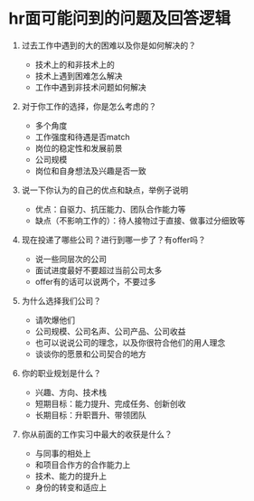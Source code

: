 # hr面可能问到的问题及回答逻辑

1. 过去工作中遇到的大的困难以及你是如何解决的？
    - 技术上的和非技术上的
    - 技术上遇到困难怎么解决
    - 工作中遇到非技术问题如何解决

2. 对于你工作的选择，你是怎么考虑的？
    - 多个角度
    - 工作强度和待遇是否match
    - 岗位的稳定性和发展前景
    - 公司规模
    - 岗位和自身想法及兴趣是否一致

3. 说一下你认为的自己的优点和缺点，举例子说明
    - 优点：自驱力、抗压能力、团队合作能力等
    - 缺点（不影响工作的）：待人接物过于直接、做事过分细致等

4. 现在投递了哪些公司？进行到哪一步了？有offer吗？
    - 说一些同层次的公司
    - 面试进度最好不要超过当前公司太多
    - offer有的话可以说两个，不要过多

5. 为什么选择我们公司？
    - 请吹爆他们
    - 公司规模、公司名声、公司产品、公司收益
    - 也可以说说公司的理念，以及你很符合他们的用人理念
    - 谈谈你的愿景和公司契合的地方

6. 你的职业规划是什么？
    - 兴趣、方向、技术栈
    - 短期目标：能力提升、完成任务、创新创收
    - 长期目标：升职晋升、带领团队

7. 你从前面的工作实习中最大的收获是什么？
    - 与同事的相处上
    - 和项目合作方的合作能力上
    - 技术、能力的提升上
    - 身份的转变和适应上